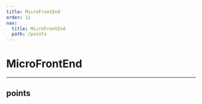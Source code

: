 ```yaml
---
title: MicroFrontEnd
order: 11
nav:
  title: MicroFrontEnd
  path: /points
---
```


# MicroFrontEnd

---

## points
